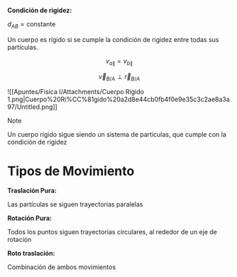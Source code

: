 **Condición de rigidez:**

 $d_{AB} = \text{constante}$

Un cuerpo es rígido si se cumple la condición de rigidez entre todas sus partículas.

$$
v_{a\|} = v_{b\|}
$$

$$
\vec v_{B/A} \perp \vec r_{B/A}
$$

![[Apuntes/Fisica I/Attachments/Cuerpo Rígido 1.png|Cuerpo%20Ri%CC%81gido%20a2d8e44cb0fb4f0e9e35c3c2ae8a3a97/Untitled.png]]

> [!note]
> Un cuerpo rígido sigue siendo un sistema de partículas, que cumple con la condición de rigidez


# Tipos de Movimiento

**Traslación Pura:**

Las partículas se siguen trayectorias paralelas

**Rotación Pura:**

Todos los puntos siguen trayectorias circulares, al rededor de un eje de rotación

**Roto traslación:**

Combinación de ambos movimientos